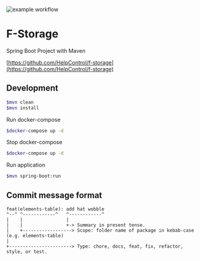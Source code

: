 ![example workflow](https://github.com/HelpControl/f-storage/actions/workflows/main.yml/badge.svg)

# F-Storage

Spring Boot Project with Maven

[https://github.com/HelpControl/f-storage](https://github.com/HelpControl/f-storage)

## Development

```bash
$mvn clean
$mvn install
```

Run docker-compose

```bash
$docker-compose up -d
```

Stop docker-compose

```bash
$docker-compose up -d
```

Run application

```bash
$mvn spring-boot:run
```

## Commit message format

```
feat(elements-table): add hat wobble
^--^ ^------------^   ^------------^
|    |                |
|    |                +-> Summary in present tense.
|    +------------------> Scope: folder name of package in kebab-case (e.g. elements-table)
|
+-----------------------> Type: chore, docs, feat, fix, refactor, style, or test.
```
